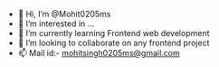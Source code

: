 - 👋 Hi, I’m @Mohit0205ms
- 👀 I’m interested in ...
- 🌱 I’m currently learning Frontend web development
- 💞️ I’m looking to collaborate on any frontend project
- 📫 Mail id:- mohitsingh0205ms@gmail.com

<!---
Mohit0205ms/Mohit0205ms is a ✨ special ✨ repository because its `README.md` (this file) appears on your GitHub profile.
You can click the Preview link to take a look at your changes.
--->
